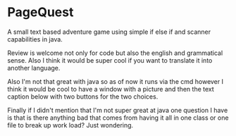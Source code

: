 # PageQuest
A small text based adventure game using simple if else if and scanner capabilities in java.

Review is welcome not only for code but also the english and grammatical sense. Also I think it would be super cool if you want to translate it into another language.

Also I'm not that great with java so as of now it runs via the cmd however I think it would be cool to have a window with a picture and then the text caption below with two buttons for the two choices.

Finally if I didn't mention that I'm not super great at java one question I have is that is there anything bad that comes from having it all in one class or one file to break up work load? Just wondering.
